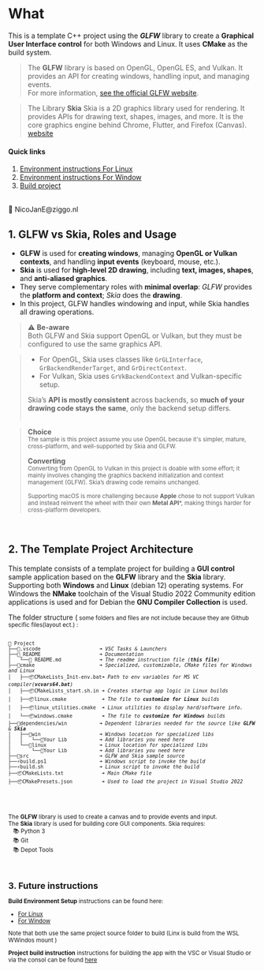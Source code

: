 # What

This is a template C++ project using the ***GLFW*** library to create a **Graphical User Interface control** for both Windows and Linux. It uses **CMake** as the build system.

> The **GLFW** library is based on OpenGL, OpenGL ES, and Vulkan. It provides an API for creating windows, handling input, and managing events.  
> For more information, [see the official GLFW website](https://www.glfw.org/).


> The Library **Skia**
> Skia is a 2D graphics library used for rendering. It provides APIs for drawing text, shapes, images, and more.
> It is the core graphics engine behind Chrome, Flutter, and Firefox (Canvas). [website](https://skia.org/) 


#### Quick links

1. [Environment instructions For Linux](https://nicojane.github.io/WSL-Development-Stack-GLFW-Skia-CPP-Template/Howtos/setup_linux)
1. [Environment instructions For Window](https://nicojane.github.io/WSL-Development-Stack-GLFW-Skia-CPP-Template/Howtos/setup_win)
1. [Build project](https://nicojane.github.io/WSL-Development-Stack-GLFW-Skia-CPP-Template/Howtos/building_project)

<br>
📧 NicoJanE@ziggo.nl

<br>

## 1. GLFW vs Skia,  Roles and Usage

- **GLFW** is used for **creating windows**, managing **OpenGL or Vulkan contexts**, and handling **input events** (keyboard, mouse, etc.).
- **Skia** is used for **high-level 2D drawing**, including **text, images, shapes**, and **anti-aliased graphics**.
- They serve complementary roles with **minimal overlap**: *GLFW* provides the **platform and context**; *Skia* does the **drawing**.
- In this project, GLFW handles windowing and input, while Skia handles all drawing operations.

>⚠️ **Be-aware**  
>Both GLFW and Skia support OpenGL or Vulkan, but they must be configured to use the same graphics API.

>- For OpenGL, Skia uses classes like `GrGLInterface`, `GrBackendRenderTarget`, and `GrDirectContext`.
>- For Vulkan, Skia uses `GrVkBackendContext` and Vulkan-specific setup.
>
>Skia’s **API is mostly consistent** across backends, so **much of your drawing code stays the same**, only the backend setup differs.
> <br> <br>
 
> **Choice** <br>
><small>
>The sample is this project assume you use  OpenGL because it's simpler, mature, cross-platform, and  well-supported by Skia and GLFW.
> </small>
>
> **Converting** <br>
><small>
>Converting from OpenGL to Vulkan in this project is doable with some effort; it mainly involves changing the graphics backend initialization and context management (GLFW). Skia’s drawing code remains unchanged.  
>
>Supporting macOS is more challenging because **Apple** chose to not support Vulkan and instead reinvent the wheel with their own **Metal API***, making things harder for cross-platform developers.
> </small> <br>  

<br>

## 2. The Template Project Architecture

This template consists of a template project for building a **GUI control** sample application based on the **GLFW** library and the **Skia** library. Supporting both **Windows**  and **Linux** (debian 12) operating systems. For Windows the **NMake** toolchain of the  Visual Studio 2022 Community edition applications is used and for Debian the **GNU Compiler Collection** is used.

The folder structure (<small> some folders and files are not include because they are Github specific files(layout ect.) :

<pre><code>
📁 Project  
├──📂.vscode                    ➜ <i>VSC Tasks & Launchers </i>
├──📂_README                    ➜ <i>Documentation </i>
│   └──🧾 README.md             ➜ <i>The readme instruction file (<b>this file</b>)</i>
├──📂cmake                      ➜ <i>Specialized, customizable, CMake files for Windows and Linux </i>
│   ├──📦CMakeLists_Init-env.bat➜ <i>Path to env variables for MS VC compiler(<b>vcvars64.bat</b>)</i>
│   ├──📦CMakeLists_start.sh.in ➜ <i>Creates startup app logic in Linux builds  </i>
│   ├──📦linux.cmake            ➜ <i>The file to <b>customize for Linux</b> builds  </i>
│   ├──📦linux_utilities.cmake  ➜ <i>Linux utilities to display hard/software info.  </i>
│   └──📦windows.cmake          ➜ <i>The file to <b>customize for Windows</b> builds  </i>
├──📂dependencies/win           ➜ <i>Dependent libraries needed for the source like <b>GLFW</b> & <b>Skia</b></i>
│   ├──📂win                    ➜ <i>Windows location for specialized libs </i>
│   │   └──📂Your Lib           ➜ <i>Add libraries you need here </i>
│   └──📂linux                  ➜ <i>Linux location for specialized libs </i>
│       └──📂Your Lib           ➜ <i>Add libraries you need here </i>
├──📂src                        ➜ <i>GLFW and Skia sample source</i>
├──⚡build.ps1                  ➜ <i>Windows script to invoke the build</i>
├──⚡build.sh                   ➜ <i>Linux script to invoke the build</i>
├──📦CMakeLists.txt             ➜ <i>Main CMake file</i>
├──📦CMakePresets.json          ➜ <i>Used to load the project in Visual Studio 2022</i>




</code></pre>

The **GLFW** library is used to create a canvas and to provide events and input.  
The **Skia** library is used for building core GUI components. Skia requires:  
&nbsp;&nbsp; 📚  Python 3  
&nbsp;&nbsp; 📚  Git  
&nbsp;&nbsp; 📚  Depot Tools  

<br>

## 3. Future instructions

**Build Environment Setup** instructions can be found here:

- [For Linux](https://nicojane.github.io/WSL-Development-Stack-GLFW-Skia-CPP-Template/Howtos/setup_linux)
- [For Window](https://nicojane.github.io/WSL-Development-Stack-GLFW-Skia-CPP-Template/Howtos/setup_win)

Note that both use the same project source folder to build (Linx is build from the WSL WWindos mount )

**Project build instruction** instructions for building the app with the  VSC or Visual Studio or via the consol can be found [here](https://nicojane.github.io/WSL-Development-Stack-GLFW-Skia-CPP-Template/Howtos/building_project)

<br>
